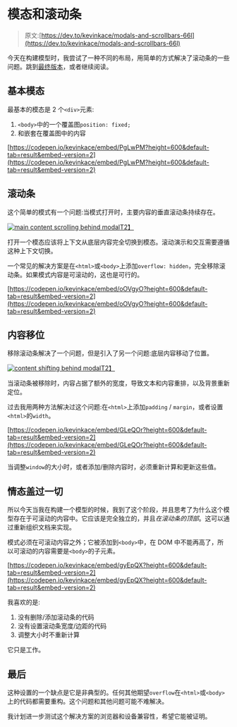 # 模态和滚动条

> 原文:[https://dev.to/kevinkace/modals-and-scrollbars-66l](https://dev.to/kevinkace/modals-and-scrollbars-66l)

今天在构建模型时，我尝试了一种不同的布局，用简单的方式解决了滚动条的一些问题。跳到[最终版本](#modal-over-everything)，或者继续阅读。

## [](#basic-modal)基本模态

最基本的模态是 2 个`<div>`元素:

1.  `<body>`中的一个覆盖图`position: fixed;`
2.  和嵌套在覆盖图中的内容

[https://codepen.io/kevinkace/embed/PgLwPM?height=600&default-tab=result&embed-version=2](https://codepen.io/kevinkace/embed/PgLwPM?height=600&default-tab=result&embed-version=2)

## [](#scrollbar)滚动条

这个简单的模式有一个问题:当模式打开时，主要内容的垂直滚动条持续存在。

[![main content scrolling behind modal](../Images/df1c983d48f559aaa054dfed86173a72.png)T2】](https://i.giphy.com/media/PkEYdfMJXwffgF8eTw/giphy.gif)

打开一个模态应该将上下文从底层内容完全切换到模态。滚动演示和交互需要遵循这种上下文切换。

一个常见的解决方案是在`<html>`或`<body>`上添加`overflow: hidden`，完全移除滚动条。如果模式内容是可滚动的，这也是可行的。

[https://codepen.io/kevinkace/embed/oOVgyO?height=600&default-tab=result&embed-version=2](https://codepen.io/kevinkace/embed/oOVgyO?height=600&default-tab=result&embed-version=2)

## [](#content-shift)内容移位

移除滚动条解决了一个问题，但是引入了另一个问题:底层内容移动了位置。

[![content shifting behind modal](../Images/a95e8c298e35bb86ffaa4dcdd51b3ebf.png)T2】](https://i.giphy.com/media/RgyO9SIWdyFS1SgmjG/giphy.gif)

当滚动条被移除时，内容占据了额外的宽度，导致文本和内容重排，以及背景重新定位。

过去我用两种方法解决过这个问题:在`<html>`上添加`padding` / `margin`，或者设置`<html>`的`width`。

[https://codepen.io/kevinkace/embed/GLeQOr?height=600&default-tab=result&embed-version=2](https://codepen.io/kevinkace/embed/GLeQOr?height=600&default-tab=result&embed-version=2)

当调整`window`的大小时，或者添加/删除内容时，必须重新计算和更新这些值。

## [](#modal-over-everything)情态盖过一切

所以今天当我在构建一个模型的时候，我到了这个阶段，并且思考了为什么这个模型存在于可滚动的内容中。它应该是完全独立的，并且*在滚动条的顶部*。这可以通过重新组织文档来实现。

模式必须在可滚动内容之外；它被添加到`<body>`中，在 DOM 中不能再高了，所以可滚动的内容需要是`<body>`的子元素。

[https://codepen.io/kevinkace/embed/gyEpQX?height=600&default-tab=result&embed-version=2](https://codepen.io/kevinkace/embed/gyEpQX?height=600&default-tab=result&embed-version=2)

我喜欢的是:

1.  没有删除/添加滚动条的代码
2.  没有设置滚动条宽度/边距的代码
3.  调整大小时不重新计算

它只是工作。

## [](#lastly)最后

这种设置的一个缺点是它是非典型的。任何其他期望`overflow`在`<html>`或`<body>`上的代码都需要重构。这个问题和其他问题可能不难解决。

我计划进一步测试这个解决方案的浏览器和设备兼容性，希望它能被证明。